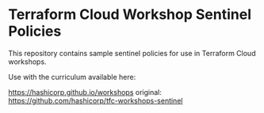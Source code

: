 # Terraform Cloud Workshop Sentinel Policies
This repository contains sample sentinel policies for use in Terraform Cloud workshops.

Use with the curriculum available here:

https://hashicorp.github.io/workshops
original: https://github.com/hashicorp/tfc-workshops-sentinel
